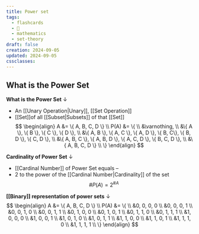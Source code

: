 ```yaml
---
title: Power set
tags:
  - flashcards
  - 🌱
  - mathematics
  - set-theory
draft: false
creation: 2024-09-05
updated: 2024-09-05
cssclasses: 
---
```

## What is the Power Set

**What is the Power Set**
↓
- An [[Unary Operation|Unary]], [[Set Operation]]
- [[Set]]of all [[Subset|Subsets]] of that [[Set]]
$$
\begin{align}
A &= \{ A, B, C, D \} \\
P(A) &= \{  \\
&\varnothing, \\
&\{ A \}, \{ B \}, \{ C \}, \{ D \}, \\
&\{ A, B \}, \{ A, C \}, \{ A, D \}, \{  B, C\}, \{ B, D \}, \{ C, D \}, \\
&\{ A, B, C \}, \{ A, B, D \}, \{ A, C, D \}, \{ B, C, D \}, \\
&\{ A, B, C, D \} \\
\}
\end{align}
$$
<!--SR:!2024-12-13,4,270-->

**Cardinality of Power Set**
↓
- [[Cardinal Number]] of Power Set equals –
- 2 to the power of the [[Cardinal Number|Cardinality]] of the set
$$\#P(A) = 2^{\#A}$$
<!--SR:!2024-12-13,4,270-->

**[[Binary]] representation of power sets**
↓
$$
\begin{align}
A &= \{ A, B, C, D \} \\
P(A) &= \{  \\
&0, 0, 0, 0 \\
&0, 0, 0, 1 \\
&0, 0, 1, 0 \\
&0, 0, 1, 1 \\
&0, 1, 0, 0 \\
&0, 1, 0, 1 \\
&0, 1, 1, 0 \\
&0, 1, 1, 1 \\
&1, 0, 0, 0 \\
&1, 0, 0, 1 \\
&1, 0, 1, 0 \\
&1, 0, 1, 1 \\
&1, 1, 0, 0 \\
&1, 1, 0, 1 \\
&1, 1, 1, 0 \\
&1, 1, 1, 1 \\
\}
\end{align}
$$
<!--SR:!2024-12-11,3,250-->
